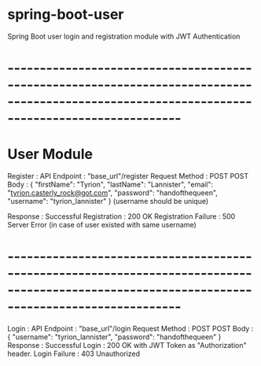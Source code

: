 # spring-boot-user
Spring Boot user login and registration module with JWT Authentication
# ---------------------------------------------------------------------------------------------------------------------------------------------

# User Module
Register :
API Endpoint : "base_url"/register
Request Method : POST
POST Body :
          {
            "firstName": "Tyrion", 
            "lastName": "Lannister", 
            "email": "tyrion.casterly_rock@got.com", 
            "password": "handofthequeen", 
            "username": "tyrion_lannister"
          }
(username should be unique)

Response :
Successful Registration : 200 OK
Registration Failure : 500 Server Error (in case of user existed with same username)

# ---------------------------------------------------------------------------------------------------------------------------------------------

Login :
API Endpoint : "base_url"/login
Request Method : POST
POST Body :
          { 
             "username": "tyrion_lannister", 
             "password": "handofthequeen"
          }
Response :
Successful Login : 200 OK with JWT Token as "Authorization" header.
Login Failure : 403 Unauthorized

